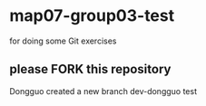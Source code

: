 # map07-group03-test
for doing some Git exercises

## please FORK this repository

Dongguo created a new branch dev-dongguo
test